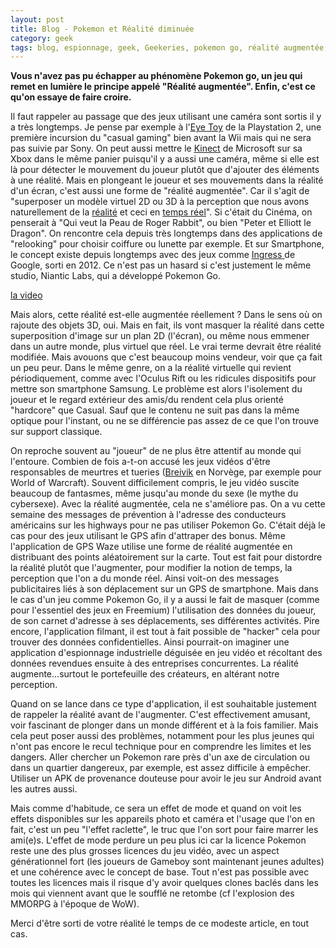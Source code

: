 ```yaml
---
layout: post
title: Blog - Pokemon et Réalité diminuée 
category: geek
tags: blog, espionnage, geek, Geekeries, pokemon go, réalité augmentée, smartphone
---
```

**Vous n'avez pas pu échapper au phénomène Pokemon go, un jeu qui remet en lumière le principe appelé "Réalité augmentée". Enfin, c'est ce qu'on essaye de faire croire.**

Il faut rappeler au passage que des jeux utilisant une caméra sont sortis il y a très longtemps. Je pense par exemple à l'<span style="text-decoration:underline;"><a href="https://fr.wikipedia.org/wiki/EyeToy">Eye Toy</a></span> de la Playstation 2, une première incursion du "casual gaming" bien avant la Wii mais qui ne sera pas suivie par Sony. On peut aussi mettre le <span style="text-decoration:underline;"><a href="https://fr.wikipedia.org/wiki/Kinect">Kinect</a></span> de Microsoft sur sa Xbox dans le même panier puisqu'il y a aussi une caméra, même si elle est là pour détecter le mouvement du joueur plutôt que d'ajouter des éléments à une réalité. Mais en plongeant le joueur et ses mouvements dans la réalité d'un écran, c'est aussi une forme de "réalité augmentée". Car il s'agit de "superposer un modèle virtuel 2D ou 3D à la perception que nous avons naturellement de la <a title="Réalité" href="https://fr.wikipedia.org/wiki/R%C3%A9alit%C3%A9">réalité</a> et ceci en <a title="3D temps réel" href="https://fr.wikipedia.org/wiki/3D_temps_r%C3%A9el">temps réel</a>". Si c'était du Cinéma, on penserait à "Qui veut la Peau de Roger Rabbit", ou bien "Peter et Elliott le Dragon". On rencontre cela depuis très longtemps dans des applications de "relooking" pour choisir coiffure ou lunette par exemple. Et sur Smartphone, le concept existe depuis longtemps avec des jeux comme <span style="text-decoration:underline;"><a href="https://fr.wikipedia.org/wiki/Ingress">Ingress </a></span>de Google, sorti en 2012. Ce n'est pas un hasard si c'est justement le même studio, Niantic Labs, qui a développé Pokemon Go.

[la video](https://www.youtube.com/watch?v=92rYjlxqypM)

Mais alors, cette réalité est-elle augmentée réellement ? Dans le sens où on rajoute des objets 3D, oui. Mais en fait, ils vont masquer la réalité dans cette superposition d'image sur un plan 2D (l'écran), ou même nous emmener dans un autre monde, plus virtuel que réel. Le vrai terme devrait être réalité modifiée. Mais avouons que c'est beaucoup moins vendeur, voir que ça fait un peu peur. Dans le même genre, on a la réalité virtuelle qui revient périodiquement, comme avec l'Oculus Rift ou les ridicules dispositifs pour mettre son smartphone Samsung. Le problème est alors l'isolement du joueur et le regard extérieur des amis/du  rendent cela plus orienté "hardcore" que Casual. Sauf que le contenu ne suit pas dans la même optique pour l'instant, ou ne se différencie pas assez de ce que l'on trouve sur support classique.

On reproche souvent au "joueur" de ne plus être attentif au monde qui l'entoure. Combien de fois a-t-on accusé les jeux vidéos d'être responsables de meurtres et tueries (<span style="text-decoration:underline;"><a href="https://fr.wikipedia.org/wiki/Anders_Behring_Breivik">Breivik</a></span> en Norvège, par exemple pour World of Warcraft). Souvent difficilement compris, le jeu vidéo suscite beaucoup de fantasmes, même jusqu'au monde du sexe (le mythe du cybersexe). Avec la réalité augmentée, cela ne s'améliore pas. On a vu cette semaine des messages de prévention à l'adresse des conducteurs américains sur les highways pour ne pas utiliser Pokemon Go. C'était déjà le cas pour des jeux utilisant le GPS afin d'attraper des bonus. Même l'application de GPS Waze utilise une forme de réalité augmentée en distribuant des points aléatoirement sur la carte. Tout est fait pour distordre la réalité plutôt que l'augmenter, pour modifier la notion de temps, la perception que l'on a du monde réel. Ainsi voit-on des messages publicitaires liés à son déplacement sur un GPS de smartphone. Mais dans le cas d'un jeu comme Pokemon Go, il y a aussi le fait de masquer (comme pour l'essentiel des jeux en Freemium) l'utilisation des données du joueur, de son carnet d'adresse à ses déplacements, ses différentes activités. Pire encore, l'application filmant, il est tout à fait possible de "hacker" cela pour trouver des données confidentielles. Ainsi pourrait-on imaginer une application d'espionnage industrielle déguisée en jeu vidéo et récoltant des données revendues ensuite à des entreprises concurrentes. La réalité augmente...surtout le portefeuille des créateurs, en altérant notre perception.

Quand on se lance dans ce type d'application, il est souhaitable justement de rappeler la réalité avant de l'augmenter. C'est effectivement amusant, voir fascinant de plonger dans un monde différent et à la fois familier. Mais cela peut poser aussi des problèmes, notamment pour les plus jeunes qui n'ont pas encore le recul technique pour en comprendre les limites et les dangers. Aller chercher un Pokemon rare près d'un axe de circulation ou dans un quartier dangereux, par exemple, est assez difficile à empêcher. Utiliser un APK de provenance douteuse pour avoir le jeu sur Android avant les autres aussi.

Mais comme d'habitude, ce sera un effet de mode et quand on voit les effets disponibles sur les appareils photo et caméra et l'usage que l'on en fait, c'est un peu "l'effet raclette", le truc que l'on sort pour faire marrer les ami(e)s. L'effet de mode perdure un peu plus ici car la licence Pokemon reste une des plus grosses licences du jeu vidéo, avec un aspect générationnel fort (les joueurs de Gameboy sont maintenant jeunes adultes) et une cohérence avec le concept de base. Tout n'est pas possible avec toutes les licences mais il risque d'y avoir quelques clones baclés dans les mois qui viennent avant que le soufflé ne retombe (cf l'explosion des MMORPG à l'époque de WoW).

Merci d'être sorti de votre réalité le temps de ce modeste article, en tout cas.
